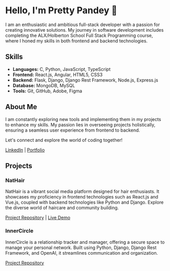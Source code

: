 # Hello, I'm Pretty Pandey 👋
I am an enthusiastic and ambitious full-stack developer with a passion for creating innovative solutions. My journey in software development includes completing the ALX/Holberton School Full Stack Programming course, where I honed my skills in both frontend and backend technologies.

## Skills

- **Languages:** C, Python, JavaScript, TypeScript
- **Frontend:** React.js, Angular, HTML5, CSS3
- **Backend:** Flask, Django, Django Rest Framework, Node.js, Express.js
- **Database:** MongoDB, MySQL
- **Tools:** Git, GitHub, Adobe, Figma

## About Me

I am constantly exploring new tools and implementing them in my projects to enhance my skills. My passion lies in overseeing projects holistically, ensuring a seamless user experience from frontend to backend.

Let's connect and explore the world of coding together!

[LinkedIn](https://www.linkedin.com/in/prettypandey/) | [Portfolio](https://www.prettypandey.tech)

## Projects

### NatHair
NatHair is a vibrant social media platform designed for hair enthusiasts. It showcases my proficiency in frontend technologies such as React.js and Vue.js, coupled with backend technologies like Python and Django. Explore the diverse world of haircare and community building.

[Project Repository](https://github.com/pandeypearl/NatHair) | [Live Demo](https://www.onrender.com/NatHair)

### InnerCircle
InnerCircle is a relationship tracker and manager, offering a secure space to manage your personal network. Built using Python, Django, Django Rest Framework, and OpenAI, it streamlines communication and organization.

[Project Repository](https://github.com/pandeypearl/InnerCircle)

